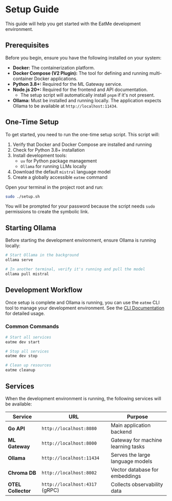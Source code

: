 # Setup Guide

This guide will help you get started with the EatMe development environment.

## Prerequisites

Before you begin, ensure you have the following installed on your system:

- **Docker:** The containerization platform.
- **Docker Compose (V2 Plugin):** The tool for defining and running multi-container Docker applications.
- **Python 3.8+:** Required for the ML Gateway service.
- **Node.js 20+:** Required for the frontend and API documentation.
  - The setup script will automatically install `pnpm` if it's not present.
- **Ollama:** Must be installed and running locally. The application expects Ollama to be available at `http://localhost:11434`.

## One-Time Setup

To get started, you need to run the one-time setup script. This script will:

1. Verify that Docker and Docker Compose are installed and running
2. Check for Python 3.8+ installation
3. Install development tools:
   - `uv` for Python package management
   - `Ollama` for running LLMs locally
4. Download the default `mistral` language model
5. Create a globally accessible `eatme` command

Open your terminal in the project root and run:

```bash
sudo ./setup.sh
```

You will be prompted for your password because the script needs `sudo` permissions to create the symbolic link.

## Starting Ollama

Before starting the development environment, ensure Ollama is running locally:

```bash
# Start Ollama in the background
ollama serve

# In another terminal, verify it's running and pull the model
ollama pull mistral
```

## Development Workflow

Once setup is complete and Ollama is running, you can use the `eatme` CLI tool to manage your development environment. See the [CLI Documentation](cli/README.md) for detailed usage.

### Common Commands

```bash
# Start all services
eatme dev start

# Stop all services
eatme dev stop

# Clean up resources
eatme cleanup
```

## Services

When the development environment is running, the following services will be available:

| Service          | URL                            | Purpose                               |
| ---------------- | ------------------------------ | ------------------------------------- |
| **Go API**       | `http://localhost:8080`        | Main application backend             |
| **ML Gateway**   | `http://localhost:8000`        | Gateway for machine learning tasks   |
| **Ollama**       | `http://localhost:11434`       | Serves the large language models     |
| **Chroma DB**    | `http://localhost:8002`        | Vector database for embeddings       |
| **OTEL Collector**| `http://localhost:4317` (gRPC) | Collects observability data          |
